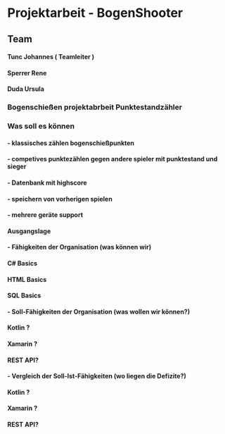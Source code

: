 # Projektarbeit - BogenShooter
## Team
#### Tunc Johannes ( Teamleiter )
#### Sperrer Rene
#### Duda Ursula

### Bogenschießen projektabrbeit Punktestandzähler
### Was soll es können

#### - klassisches zählen bogenschießpunkten
#### - competives punktezählen gegen andere spieler mit punktestand und sieger
#### - Datenbank mit highscore
#### - speichern von vorherigen spielen
#### - mehrere geräte support

#### Ausgangslage

#### - Fähigkeiten der Organisation (was können wir)
#### C# Basics
#### HTML Basics
#### SQL Basics

#### - Soll-Fähigkeiten der Organisation (was wollen wir können?)
#### Kotlin ?
#### Xamarin ?
#### REST API?

#### - Vergleich der Soll-Ist-Fähigkeiten (wo liegen die Defizite?)
#### Kotlin ?
#### Xamarin ?
#### REST API?
